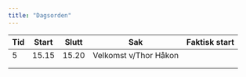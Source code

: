 ```yaml
---
title: "Dagsorden"
---
```


|  Tid | Start   | Slutt   | Sak   | Faktisk start   |
|---|---|---|---|---|
| 5 | 15.15  |  15.20  | Velkomst v/Thor Håkon |   |
|   |   |   |   |   |
|   |   |   |   |   |